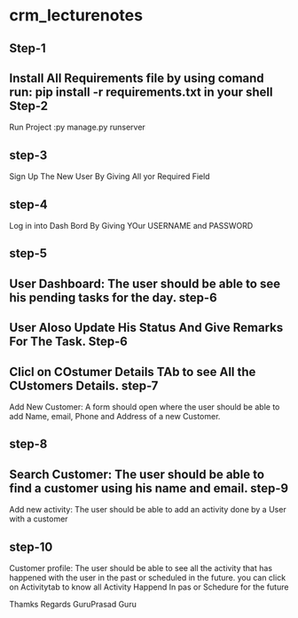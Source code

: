 # crm_lecturenotes
Step-1
------
Install All Requirements file by using comand run: pip install -r requirements.txt in your shell
Step-2
-------
Run Project :py manage.py runserver

step-3
------
Sign Up The New User By Giving All yor Required Field

step-4
-------
Log in into Dash Bord By Giving YOur USERNAME and PASSWORD

step-5
------
User Dashboard: The user should be able to see his pending tasks for the day.
step-6
-------
User Aloso Update His Status And Give Remarks For The Task.
Step-6
------
Clicl on COstumer Details TAb to see All the CUstomers Details.
step-7
------
Add New Customer: A form should open where the user should be able to add Name, email, Phone and Address of a new Customer.

step-8
-------
Search Customer: The user should be able to find a customer using his name and email.
step-9
------
Add new activity: The user should be able to add an activity done by a User with a customer 

step-10
--------
Customer profile: The user should be able to see all the activity that has happened with the user in the past or scheduled in the future.
you can click on Activitytab to know all Activity Happend In pas or Schedure for the future


Thamks Regards 
GuruPrasad Guru

